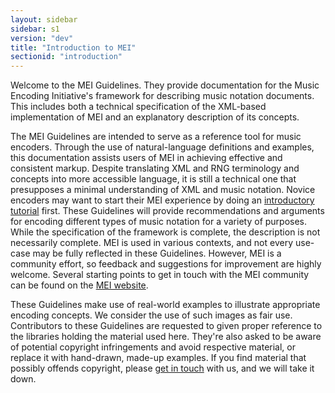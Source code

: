 ```yaml
---
layout: sidebar
sidebar: s1
version: "dev"
title: "Introduction to MEI"
sectionid: "introduction"
---
```


Welcome to the MEI Guidelines. They provide documentation for the Music Encoding Initiative's framework for describing music notation documents. This includes both a technical specification of the XML-based implementation of MEI and an explanatory description of its concepts.

The MEI Guidelines are intended to serve as a reference tool for music encoders. Through the use of natural-language definitions and examples, this documentation assists users of MEI in achieving effective and consistent markup. Despite translating XML and RNG terminology and concepts into more accessible language, it is still a technical one that presupposes a minimal understanding of XML and music notation. Novice encoders may want to start their MEI experience by doing an [introductory tutorial](https://music-encoding.org/resources/tutorials.html) first. These Guidelines will provide recommendations and arguments for encoding different types of music notation for a variety of purposes. While the specification of the framework is complete, the description is not necessarily complete. MEI is used in various contexts, and not every use-case may be fully reflected in these Guidelines. However, MEI is a community effort, so feedback and suggestions for improvement are highly welcome. Several starting points to get in touch with the MEI community can be found on the [MEI website](https://music-encoding.org/community/community-contacts.html).

These Guidelines make use of real-world examples to illustrate appropriate encoding concepts. We consider the use of such images as fair use. Contributors to these Guidelines are requested to given proper reference to the libraries holding the material used here. They're also asked to be aware of potential copyright infringements and avoid respective material, or replace it with hand-drawn, made-up examples. If you find material that possibly offends copyright, please [get in touch](mailto:info@music-encoding.org) with us, and we will take it down. 
